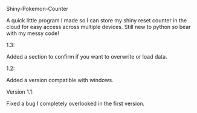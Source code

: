 Shiny-Pokemon-Counter

A quick little program I made so I can store my shiny reset counter in the cloud for easy access across multiple devices. Still new to python so bear with my messy code!

1.3:

Added a section to confirm if you want to overwrite or load data.

1.2:

Added a version compatible with windows.

Version 1.1:

Fixed a bug I completely overlooked in the first version.
